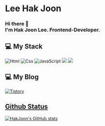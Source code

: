 # Lee Hak Joon
### Hi there 👋 </br> I'm Hak Joon Lee. Frontend-Developer.

## 💻 My Stack
<img alt="Html" src ="https://img.shields.io/badge/HTML5-E34F26.svg?&style=for-the-badge&logo=HTML5&logoColor=white"/> <img alt="Css" src ="https://img.shields.io/badge/CSS3-1572B6.svg?&style=for-the-badge&logo=CSS3&logoColor=white"/>  <img alt="JavaScript" src ="https://img.shields.io/badge/JavaScript-F7DF1E.svg?&style=for-the-badge&logo=JavaScript&logoColor=black"/>  <img src="https://img.shields.io/badge/TypeScript-3178C6?style=for-the-badge&logo=Typescript&logoColor=black">   <img src="https://img.shields.io/badge/react-61DAFB?style=for-the-badge&logo=react&logoColor=black"> 


## 💻 My Blog
<a href = "https://2hakjoon-mindmap.tistory.com/"> <img alt="Tistory" src ="https://img.shields.io/badge/Tistory-white.svg?&style=for-the-badge"/>

## Github Status
  
[![HakJoon's GitHub stats](https://github-readme-stats.vercel.app/api?username=2hakjoon)](https://github.com/anuraghazra/github-readme-stats)
